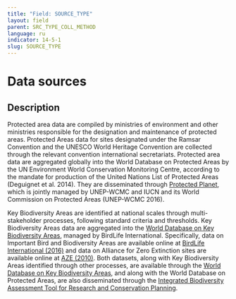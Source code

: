 ```yaml
---
title: "Field: SOURCE_TYPE"
layout: field
parent: SRC_TYPE_COLL_METHOD
language: ru
indicator: 14-5-1
slug: SOURCE_TYPE
---
```

# Data sources

## Description

Protected area data are compiled by ministries of environment and other ministries responsible for the designation and maintenance of protected areas. Protected Areas data for sites designated under the Ramsar Convention and the UNESCO World Heritage Convention are collected through the relevant convention international secretariats. Protected area data are aggregated globally into the World Database on Protected Areas by the UN Environment World Conservation Monitoring Centre, according to the mandate for production of the United Nations List of Protected Areas (Deguignet et al. 2014). They are disseminated through [Protected Planet](http://www.protectedplanet.net/), which is jointly managed by UNEP-WCMC and IUCN and its World Commission on Protected Areas (UNEP-WCMC 2016).

Key Biodiversity Areas are identified at national scales through multi-stakeholder processes, following standard criteria and thresholds. Key Biodiversity Areas data are aggregated into the [World Database on Key Biodiversity Areas](http://www.keybiodiversityareas.org/), managed by BirdLife International. Specifically, data on Important Bird and Biodiversity Areas are available online at [BirdLife International (2016)](http://www.birdlife.org/datazone/site/search) and data on Alliance for Zero Extinction sites are available online at [AZE (2010)](http://www.zeroextinction.org/). Both datasets, along with Key Biodiversity Areas identified through other processes, are available through the [World Database on Key Biodiversity Areas](http://www.keybiodiversityareas.org/), and along with the World Database on Protected Areas, are also disseminated through the [Integrated Biodiversity Assessment Tool for Research and Conservation Planning](https://www.ibat-alliance.org/ibat-conservation/login).